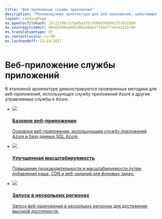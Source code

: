 ```yaml
---
title: "Веб-приложение службы приложений"
description: "Рекомендуемые архитектуры для веб-приложений, работающих в Microsoft Azure."
layout: LandingPage
ms.openlocfilehash: 15c2279bc2c5a95a375c930bd70b94237c6325b0
ms.sourcegitcommit: b0482d49aab0526be386837702e7724c61232c60
ms.translationtype: HT
ms.contentlocale: ru-RU
ms.lasthandoff: 11/14/2017
---
```

# <a name="app-service-web-application"></a>Веб-приложение службы приложений

В эталонной архитектуре демонстрируются проверенные методики для веб-приложений, использующих службу приложений Azure и другие управляемые службы в Azure.

<ul class="panelContent">
    <li>
        <a href="./basic-web-app.md">
            <div class="cardSize">
                <div class="cardPadding">
                    <div class="card">
                        <div class="cardImageOuter">
                            <div class="cardImage">
                            <img src="./images/basic-web-app.svg">
                            </div>
                        </div>
                        <div class="cardText">
                            <h3>Базовое веб-приложение</h3>
                            <p>Основное веб-приложение, использующее службу приложений Azure и базу данных SQL Azure.</p>
                        </div>
                    </div>
                </div>
            </div>
        </a>
    </li>
    <li>
        <a href="./scalable-web-app.md">
            <div class="cardSize">
                <div class="cardPadding">
                    <div class="card">
                        <div class="cardImageOuter">
                            <div class="cardImage">
                            <img src="./images/scalable-web-app.svg">
                            </div>
                        </div>
                        <div class="cardText">
                            <h3>Улучшенная масштабируемость</h3>
                            <p>Повышение производительности и масштабируемости путем добавления кэша, CDN и веб-заданий для фоновых задач.</p>
                        </div>
                    </div>
                </div>
            </div>
        </a>
    </li>
    <li>
        <a href="./multi-region.md">
            <div class="cardSize">
                <div class="cardPadding">
                    <div class="card">
                        <div class="cardImageOuter">
                            <div class="cardImage">
                            <img src="./images/multi-region-web-app.svg">
                            </div>
                        </div>
                        <div class="cardText">
                            <h3>Запуск в нескольких регионах</h3>
                            <p>Запуск веб-приложения в нескольких регионах для достижения высокой доступности.</p>
                        </div>
                    </div>
                </div>
            </div>
        </a>
    </li>
</ul>

